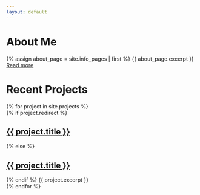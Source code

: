 ```yaml
---
layout: default
---
```


# About Me
<div class="excerpt truncated">
  {% assign about_page = site.info_pages | first %}
  {{ about_page.excerpt }}
  <a href="/about">Read more</a>
</div>

<div id="projects">
  <h1>Recent Projects</h1>
  {% for project in site.projects %}
    <div class="excerpt">
    {% if project.redirect %}
        <h2><a href="{{ project.redirect }}">{{ project.title }}</a></h2>
      {% else %}
        <h2><a href="{{ project.url }}">{{ project.title }}</a></h2>
    {% endif %}
    {{ project.excerpt }}
    </div>
  {% endfor %}
</div>